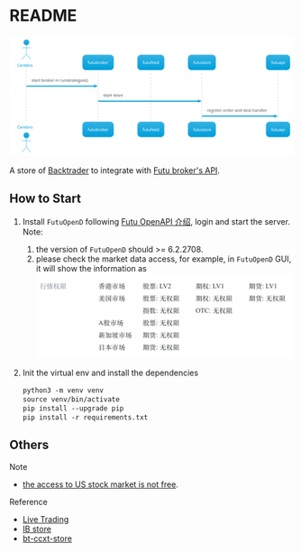README
====

![flowchart](docs/btfutu.svg)

A store of [Backtrader](https://www.backtrader.com/) to integrate with [Futu broker's API](https://github.com/FutunnOpen/py-futu-api).

## How to Start

1. Install `FutuOpenD` following [Futu OpenAPI 介绍](https://openapi.futunn.com/futu-api-doc/), login and start the server. Note:
   1. the version of `FutuOpenD` should >= 6.2.2708.
   2. please check the market data access, for example, in `FutuOpenD` GUI, it will show the information as
   ![market_data](docs/market_data.png)

2. Init the virtual env and install the dependencies
   ```
   python3 -m venv venv
   source venv/bin/activate
   pip install --upgrade pip
   pip install -r requirements.txt
   ```
 
## Others 

Note 

- [the access to US stock market is not free](https://github.com/FutunnOpen/py-futu-api/issues/53).

Reference

- [Live Trading](https://www.backtrader.com/docu/live/live/)
- [IB store](https://github.com/mementum/backtrader/blob/master/backtrader/stores/ibstore.py)
- [bt-ccxt-store](https://github.com/Dave-Vallance/bt-ccxt-store)